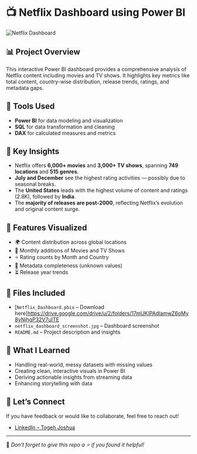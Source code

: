 # 📺 Netflix Dashboard using Power BI

![Netflix Dashboard](./netflix_dashboard_screenshot.jpg)

## 📊 Project Overview

This interactive Power BI dashboard provides a comprehensive analysis of Netflix content including movies and TV shows. It highlights key metrics like total content, country-wise distribution, release trends, ratings, and metadata gaps.

## 🔧 Tools Used

- **Power BI** for data modeling and visualization  
- **SQL** for data transformation and cleaning  
- **DAX** for calculated measures and metrics  

## 📌 Key Insights

- Netflix offers **6,000+ movies** and **3,000+ TV shows**, spanning **749 locations** and **515 genres**.
- **July and December** see the highest rating activities — possibly due to seasonal breaks.
- The **United States** leads with the highest volume of content and ratings (2.8K), followed by **India**.
- The **majority of releases are post-2000**, reflecting Netflix’s evolution and original content surge.

## 📅 Features Visualized

- 🌍 Content distribution across global locations  
- 📆 Monthly additions of Movies and TV Shows  
- ⭐ Rating counts by Month and Country  
- 🧩 Metadata completeness (unknown values)  
- ⏳ Release year trends  

## 📁 Files Included

- [`Netflix_Dashboard.pbix` – Download here]https://drive.google.com/drive/u/2/folders/17mUKIPAdlamwZ6oMy8yNjhgP32V7uITE
- `netflix_dashboard_screenshot.jpg` – Dashboard screenshot  
- `README.md` – Project description and insights  

## 🧠 What I Learned

- Handling real-world, messy datasets with missing values  
- Creating clean, interactive visuals in Power BI  
- Deriving actionable insights from streaming data  
- Enhancing storytelling with data  

## 🤝 Let’s Connect

If you have feedback or would like to collaborate, feel free to reach out!

- [LinkedIn – Togeh Joshua](https://www.linkedin.com/in/togeh-joshua-7196411b2)

---

📌 *Don’t forget to give this repo a ⭐ if you found it helpful!*
```
